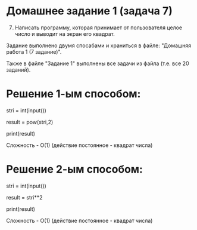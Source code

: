 # Домашнее задание 1 (задача 7)

7.	Написать программу, которая принимает от пользователя целое число и выводит на экран его квадрат.

Задание выполнено двумя спосабами и храниться в файле: "Домашняя работа 1 (7 задание)".

Также в файле "Задание 1" выполнены все задачи из файла (т.е. все 20 заданий).

# Решение 1-ым способом:
stri = int(input())

result = pow(stri,2)

print(result)

Сложность - О(1) (действие постоянное - квадрат числа)

# Решение 2-ым способом:
stri = int(input())

result = stri**2

print(result)

Сложность - О(1) (действие постоянное - квадрат числа)
